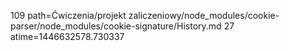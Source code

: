 109 path=Ćwiczenia/projekt zaliczeniowy/node_modules/cookie-parser/node_modules/cookie-signature/History.md
27 atime=1446632578.730337
